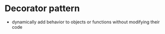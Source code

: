 # Decorator pattern

- dynamically add behavior to objects or functions without modifying their code